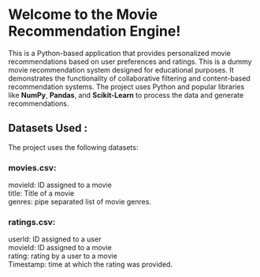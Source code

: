 # Welcome to the Movie Recommendation Engine! </br>
This is a Python-based application that provides personalized movie recommendations based on user preferences and ratings.
This is a dummy movie recommendation system designed for educational purposes. It demonstrates the functionality of collaborative filtering and content-based recommendation 
systems. The project uses Python and popular libraries like **NumPy**, **Pandas**, and **Scikit-Learn** to process the data and generate recommendations.

## Datasets Used : 

The project uses the following datasets:

### movies.csv:</br> 
movieId: ID assigned to a movie</br>
title: Title of a movie</br>
genres: pipe separated list of movie genres.</br>

### ratings.csv: </br>
userId: ID assigned to a user </br>
movieId: ID assigned to a movie </br>
rating: rating by a user to a movie </br>
Timestamp: time at which the rating was provided.
